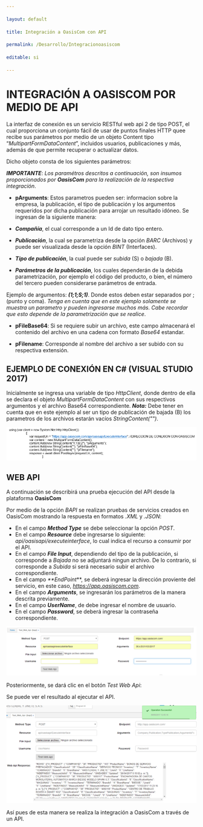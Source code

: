 ```yaml
---

layout: default

title: Integración a OasisCom con API

permalink: /Desarrollo/Integracionoasiscom

editable: si

---
```


# INTEGRACIÓN A OASISCOM POR MEDIO DE API

La interfaz de conexión es un servicio RESTful web api 2 de tipo POST, el cual proporciona un conjunto fácil de usar de puntos finales HTTP quee recibe sus parámetros por medio de un objeto Content tipo  “_MultipartFormDataContent_”, incluidos usuarios, publicaciones y más, además de que permite recuperar o actualizar datos.

Dicho objeto consta de los siguientes parámetros: 

_**IMPORTANTE**_: _Los paramétros descritos a continuación, son insumos proporcionados por **OasisCom** para la realización de la respectiva integración_.

* **pArguments**: Estos parametros pueden ser: informacion sobre la empresa, la publicación, el tipo de publicación y los argumentos requeridos por dicha publicación para arrojar un resultado idóneo. Se ingresan de la siguiente manera:

 * _**Compañía**_, el cual corresponde a un Id de dato tipo entero. 
 * _**Publicación**_, la cual se parametriza desde la opción _BARC_ (Archivos) y puede ser visualizada desde la opción _BINT_ (Interfaces).
 * _**Tipo de publicación**_, la cual puede ser _subida_ (S) o _bajada_ (B).
 * _**Parámetros de la publicación**_, los cuales dependerán de la debida parametrización, por ejemplo el código del producto, o bien, el número del tercero pueden considerarse parámetros de entrada.

Ejemplo de argumentos:  _**(1;1;S;1)**_. Donde estos deben estar separados por ; (punto y coma). _Tenga en cuenta que en este ejemplo solamente se muestra un parametro y pueden ingresarse muchos más. Cabe recordar que esto depende de la parametrización que se realice_.

* **pFileBase64**: Si se requiere subir un archivo, este campo almacenará el contenido del archivo en una cadena con formato _Base64_ estandar.

* **pFilename**: Corresponde al nombre del archivo a ser subido con su respectiva extensión.

## EJEMPLO DE CONEXIÓN EN C# (VISUAL STUDIO 2017)

Inicialmente se ingresa una variable de tipo _HttpClient_, donde dentro de ella se declara el objeto _MultipartFormDataContent_ con sus respectivos argumentos y el archivo Base64 correspondiente. _**Nota:**_ Debe tener en cuenta que en este ejemplo al ser un tipo de publicación de bajada (B) los parametros de los archivos estarán vacíos _StringContent("")_.

![](InteImg1.png)

## WEB API 

A continuación se describirá una prueba ejecución del API desde la plataforma **OasisCom** 

Por medio de la opción _BAPI_ se realizan pruebas de servicios creados en OasisCom mostrando la respuesta en formatos _.XML_ y _.JSON_: 

* En el campo _**Method Type**_ se debe seleccionar la opción _POST_.
* En el campo _**Resource**_ debe ingresarse lo siguiente: _api/oasisapi/executeinterface_, lo cual indica el recurso a consumir por el API.
* En el campo _**File Input**_, dependiendo del tipo de la publicación, si corresponde a _Bajada_ no se adjuntará ningun archivo. De lo contrario, si corresponde a _Subida_ si será necesario subir el archivo correspondiente.
* En el campo _**EndPoint_**, se deberá ingresar la dirección proviente del servicio, en este caso, _https://app.oasiscom.com_.
* En el campo _**Arguments**_, se ingresarán los parámetros de la manera descrita previamente.
* En el campo _**UserName**_, de debe ingresar el nombre de usuario.
* En el campo _**Password**_, se deberá ingresar la contraseña correspondiente.

![](InteImg2.png)

Posteriormente, se dará clic en el botón _Test Web Api_:

Se puede ver el resultado al ejecutar el API.

![](InteImg3.png)

Así pues de esta manera se realiza la integración a OasisCom a través de un API.
